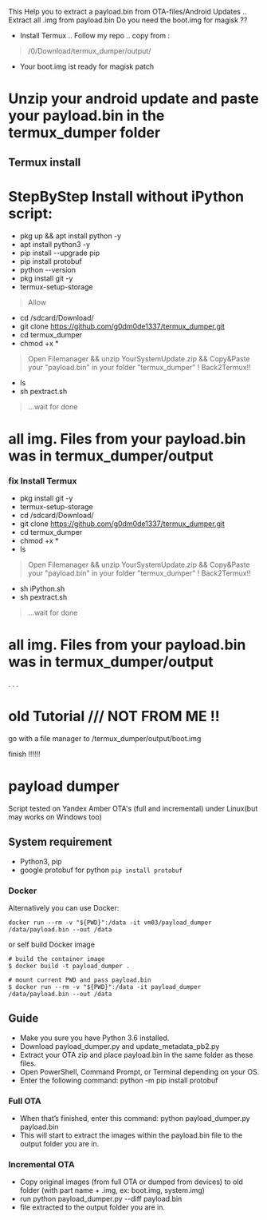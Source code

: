 This Help you to extract a payload.bin from OTA-files/Android Updates ..
Extract all .img from payload.bin
Do you need the boot.img for magisk ?? 
- Install Termux .. Follow my repo .. copy from : 
> /0/Download/termux_dumper/output/ 

- Your boot.img ist ready for magisk patch

# Unzip your android update and paste your payload.bin in the termux_dumper folder

## Termux install

# StepByStep Install without iPython script:

- pkg up && apt install python -y
- apt install python3 -y
- pip install --upgrade pip
- pip install protobuf
- python --version
- pkg install git -y
- termux-setup-storage
> Allow
- cd /sdcard/Download/
- git clone https://github.com/g0dm0de1337/termux_dumper.git
- cd termux_dumper
- chmod +x *
> Open Filemanager && unzip YourSystemUpdate.zip && 
> Copy&Paste your "payload.bin" in your folder "termux_dumper" ! 
> Back2Termux!!
- ls
- sh pextract.sh
> ...wait for done
# all img. Files from your payload.bin was in termux_dumper/output


### fix Install Termux 

- pkg install git -y
- termux-setup-storage 
- cd /sdcard/Download/
- git clone https://github.com/g0dm0de1337/termux_dumper.git
- cd termux_dumper
- chmod +x *
- ls
> Open Filemanager && unzip YourSystemUpdate.zip && 
> Copy&Paste your "payload.bin" in your folder "termux_dumper" ! 
> Back2Termux!!
- sh iPython.sh
- sh pextract.sh
> ...wait for done
# all img. Files from your payload.bin was in termux_dumper/output



.
.
.


# old Tutorial /// NOT FROM ME !!
go with a file manager to /termux_dumper/output/boot.img

finish !!!!!!

# payload dumper
Script tested on Yandex Amber OTA's (full and incremental) under Linux(but may works on Windows too)

## System requirement

- Python3, pip
- google protobuf for python `pip install protobuf`

### Docker

Alternatively you can use Docker:
```
docker run --rm -v "${PWD}":/data -it vm03/payload_dumper /data/payload.bin --out /data
```
or self build Docker image 
```
# build the container image
$ docker build -t payload_dumper .

# mount current PWD and pass payload.bin
$ docker run --rm -v "${PWD}":/data -it payload_dumper /data/payload.bin --out /data

```

## Guide

- Make you sure you have Python 3.6 installed.
- Download payload_dumper.py and update_metadata_pb2.py
- Extract your OTA zip and place payload.bin in the same folder as these files.
- Open PowerShell, Command Prompt, or Terminal depending on your OS.
- Enter the following command: python -m pip install protobuf

### Full OTA

- When that’s finished, enter this command: python payload_dumper.py payload.bin
- This will start to extract the images within the payload.bin file to the output folder you are in.

### Incremental OTA

- Copy original images (from full OTA or dumped from devices) to old folder (with part name + .img, ex: boot.img, system.img)
- run python payload_dumper.py --diff payload.bin
- file extracted to the output folder you are in.
